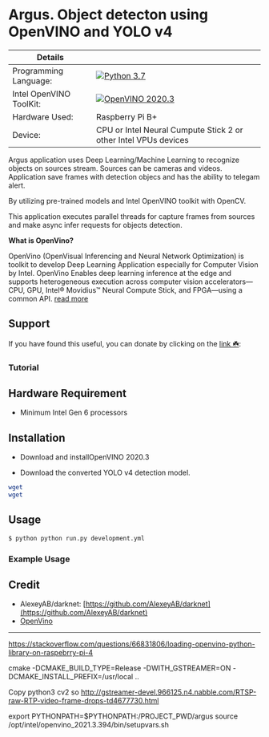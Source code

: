 # Argus. Object detecton using OpenVINO and YOLO v4

| Details            |              |
|-----------------------|---------------|
| Programming Language: |  [![Python 3.7](https://img.shields.io/badge/python-3.7-blue.svg)](https://www.python.org/downloads/release/python-370/) |
| Intel OpenVINO ToolKit: |[![OpenVINO 2020.3](https://img.shields.io/badge/openvino-2020.3-blue.svg)](https://software.intel.com/content/www/us/en/develop/tools/openvino-toolkit/choose-download.html)|
| Hardware Used: | Raspberry Pi B+ |
| Device: | CPU or Intel Neural Cumpute Stick 2 or other Intel VPUs devices |



Argus application uses Deep Learning/Machine Learning to recognize objects on sources stream. Sources can be cameras and videos.
Application save frames with detection objecs and has the ability to telegam alert.

By utilizing pre-trained models and Intel OpenVINO toolkit with OpenCV. 

This application executes parallel threads for capture frames from sources and make async infer requests for objects detection.

**What is OpenVino?**

OpenVino (OpenVisual Inferencing and Neural Network Optimization) is toolkit to develop Deep Learning Application especially for Computer Vision by Intel. OpenVino Enables deep learning inference at the edge and supports heterogeneous execution across computer vision accelerators—CPU, GPU, Intel® Movidius™ Neural Compute Stick, and FPGA—using a common API. [read more](https://docs.openvinotoolkit.org/)

## Support
If you have found this useful, you can donate by clicking on the [link ☘️](https://paypal.me/rydikov):


### Tutorial

## Hardware Requirement

- Minimum Intel Gen 6 processors

## Installation

- Download and installOpenVINO 2020.3

- Download the converted YOLO v4 detection model.
```bash
wget 
wget 
```


## Usage

```bash
$ python python run.py development.yml
```

### Example Usage


## Credit

- AlexeyAB/darknet: [https://github.com/AlexeyAB/darknet](https://github.com/AlexeyAB/darknet)
- [OpenVino](https://docs.openvinotoolkit.org/latest/index.html)




---
https://stackoverflow.com/questions/66831806/loading-openvino-python-library-on-raspebrry-pi-4

cmake -DCMAKE_BUILD_TYPE=Release -DWITH_GSTREAMER=ON -DCMAKE_INSTALL_PREFIX=/usr/local ..

Copy python3 cv2 so
http://gstreamer-devel.966125.n4.nabble.com/RTSP-raw-RTP-video-frame-drops-td4677730.html

export PYTHONPATH=$PYTHONPATH:/PROJECT_PWD/argus
source /opt/intel/openvino_2021.3.394/bin/setupvars.sh
